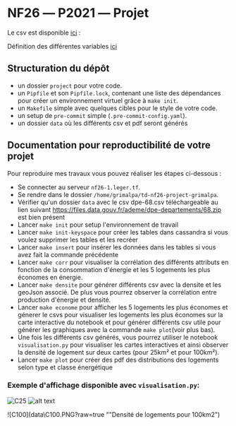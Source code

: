 # NF26 ― P2021 ― Projet

Le csv est disponible [ici](https://data.ademe.fr/datasets/dpe-france) :

Définition des différentes variables [ici](https://koumoul.com/s/data-fair/api/v1/datasets/dpe-france/metadata-attachments/ADEME%20-%20DPE%20-%20Dictionnaire%20de%20donn%C3%A9es%20-%202020-06-08.pdf)


## Structuration du dépôt

 - un dossier `project` pour votre code.
 - un `Pipfile` et son `Pipfile.lock`, contenant une liste des dépendances pour créer un environnement virtuel grâce à `make init`.
 - un `Makefile` simple avec quelques cibles pour le style de votre code.
 - un setup de `pre-commit` simple (`.pre-commit-config.yaml`).
- un dossier `data` où les différents csv et pdf seront générés

## Documentation pour reproductibilité de votre projet

Pour reproduire mes travaux vous pouvez réaliser les étapes ci-dessous :

 - Se connecter au serveur `nf26-1.leger.tf`.
 - Se rendre dans le dossier `/home/grimalpa/td-nf26-project-grimalpa`.
 - Vérifier qu'un dossier `data` avec le csv dpe-68.csv téléchargeable au lien suivant https://files.data.gouv.fr/ademe/dpe-departements/68.zip est bien présent
 - Lancer `make init` pour setup l'environnement de travail
 - Lancer `make init-keyspace` pour créer les tables dans cassandra si vous voulez supprimer les tables et les recréer
 - Lancer `make insert` pour insérer les données dans les tables si vous avez fait la commande précédente
-  Lancer `make corr` pour visualiser la corrélation des différents attributs en fonction de la consommation d'énergie et les 5 logements les plus économes en énergie.
- Lancer `make densite` pour générer différents csv avec la densite et les geoJson associé. De plus vous pourrez observer la corrélation entre production d'énergie et densité.
- Lancer `make econome` pour afficher les 5 logements les plus économes et génerer le csvs pour visualiser les logements les plus économes sur la carte interactive du notebook et pour générer différents csv utile pour générer les graphiques avec la commande `make plot`(voir plus bas).
- Une fois les différents csv générés, vous pourrez utiliser le notebook `visualisation.py` pour visualiser les cartes interactives et ainsi observer la densité de logement sur deux cartes (pour 25km² et pour 100km²).
- Lancer `make plot` pour créer des pdf des distributions des logements selon type et classe énergétique

### Exemple d'affichage disponible avec `visualisation.py`:

![C25](data\C25.PNG?raw=true "Densité de logements pour 25km2")
![alt text](https://github.com/Paulgrim/NoSql_dpe/blob/main/data/C25.PNG?raw=true)

![C100](data\C100.PNG?raw=true ""Densité de logements pour 100km2")


